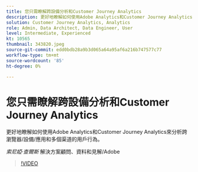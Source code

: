 ```yaml
---
title: 您只需瞭解跨設備分析和Customer Journey Analytics
description: 更好地瞭解如何使用Adobe Analytics和Customer Journey Analytics來分析跨瀏覽器/設備/應用和多個渠道的用戶行為。
solution: Customer Journey Analytics, Analytics
role: Admin, Data Architect, Data Engineer, User
level: Intermediate, Experienced
kt: 10565
thumbnail: 343820.jpeg
source-git-commit: edd0bdb28a9b3d065a64a95af6a216b747577c77
workflow-type: tm+mt
source-wordcount: '85'
ht-degree: 0%

---
```


# 您只需瞭解跨設備分析和Customer Journey Analytics

更好地瞭解如何使用Adobe Analytics和Customer Journey Analytics來分析跨瀏覽器/設備/應用和多個渠道的用戶行為。

*索尼婭·查爾斯* 解決方案顧問、資料和見解/Adobe

>[!VIDEO](https://video.tv.adobe.com/v/343820/?quality=12&learn=on)
